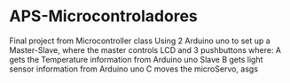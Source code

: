 # APS-Microcontroladores
Final project from Microcontroller class
Using 2 Arduino uno to set up a Master-Slave, where the master controls LCD and 3 pushbuttons 
where:
A gets the Temperature information from Arduino uno Slave
B gets light sensor information from Arduino uno
C moves the microServo, 
asgs
